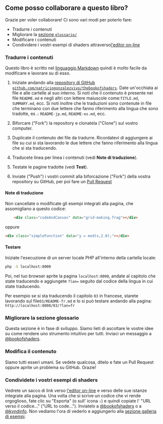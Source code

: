 ## Come posso collaborare a questo libro?

Grazie per voler collaborare! Ci sono vari modi per poterlo fare:

- Tradurre i contenuti
- Migliorare la [sezione ```glossario/```](https://github.com/patriciogonzalezvivo/thebookofshaders/tree/master/glossary)
- Modificare i contenuti
- Condividere i vostri esempi di shaders attraverso[l'editor on-line](http://editor.thebookofshaders.com/)

### Tradurre i contenuti

Questo libro è scritto nel [linguaggio Markdown](https://daringfireball.net/projects/markdown/syntax) quindi è molto facile da modificare e lavorare su di esso.

1. Iniziate andando alla [repository di GitHub ```github.com/patriciogonzalezvivo/thebookofshaders```](https://github.com/patriciogonzalezvivo/thebookofshaders). Date un'occhiata ai file e alle cartelle al suo interno. Si noti che il contenuto è presente nei file ```README.md``` e negli altri con lettere maiuscole come:```TITLE.md```, ```SUMMARY.md```, ecc. Si noti inoltre che le traduzioni sono contenute in file che terminano con due lettere che fanno riferimento alla lingua che sono tradotte, es .: ```README-jp.md```, ```README-es.md```, ecc.

2. Biforcare ("Fork") la repository e clonatela ("Clone") sul vostro computer.

3. Duplicate il contenuto dei file da tradurre. Ricordatevi di aggiungere ai file su cui si sta lavorando le due lettere che fanno riferimento alla lingua che si sta traducendo.

4. Traducete linea per linea i contenuti (vedi **Note di traduzione**).

5. Testate le pagine tradotte (vedi **Test**).

6. Inviate ("Push") i vostri commit alla biforcazione ("Fork") della vostra repository su GitHub, per poi fare un [Pull Request](https://help.github.com/articles/about-pull-requests/)

#### Note di traduzione

Non cancellate o modificate gli esempi integrati alla pagina, che assomigliano a questo codice:

```html
    <div class="codeAndCanvas" data="grid-making.frag"></div>
```

oppure

```html
<div class="simpleFunction" data="y = mod(x,2.0);"></div>
```

#### Testare

Iniziate l'esecuzione di un server locale PHP all'interno della cartella locale:

```bash
php -S localhost:8000
```

Poi, nel tuo browser aprite la pagina ```localhost:8000```, andate al capitolo che state traducendo e aggiungete ```?lan=``` seguito dal codice della lingua in cui state traducendo.

Per esempio se si sta traducendo il capitolo ```03``` in francese, starete lavorando sul file```03/README-fr.md``` e lo si può testare andando alla pagina: ```http://localhost:8000/03/?lan=fr```

### Migliorare la sezione glossario

Questa sezione è in fase di sviluppo. Siamo lieti di ascoltare le vostre idee su come rendere uno strumento intuitivo per tutti. Inviaci un messaggio a [@bookofshaders](https://twitter.com/bookofshaders).

### Modifica il contenuto

Siamo tutti esseri umani. Se vedete qualcosa, ditelo e fate un Pull Request oppure aprite un problema su GitHub. Grazie!

### Condividete i vostri esempi di shaders

Vedrete un sacco di link verso [l'editor on-line](http://editor.thebookofshaders.com/) e verso delle sue istanze integrate alla pagina.
Una volta che si scrive un codice che vi rende orgoglioso, fate clic su "Esporta" (o sull' icona ```⇪```) e quindi copiate l' "URL verso il codice..." ("URL to code..."). Inviatelo a [@bookofshaders](https://twitter.com/bookofshaders) o a [@kyndinfo](https://twitter.com/kyndinfo). Non vediamo l'ora di vederlo e aggiungerlo alla [sezione galleria di esempi](https://thebookofshaders.com/examples/).